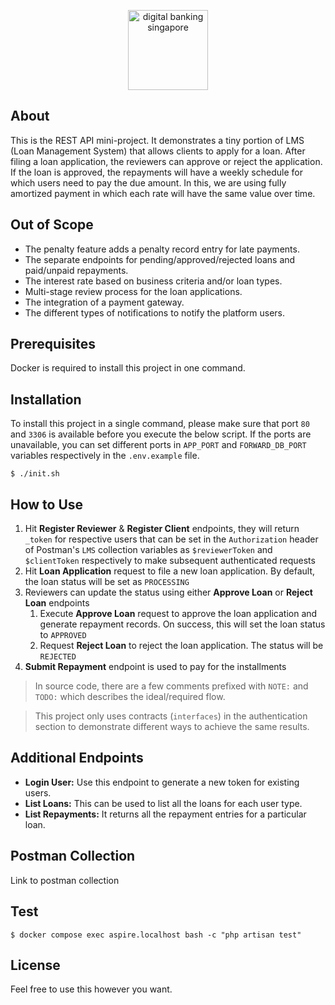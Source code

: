 <p align="center"><a href="https://aspireapp.com" target="_blank"><img src="https://global-uploads.webflow.com/5ed5b60be1889f546024ada0/5ed8a32c8e1f40c8d24bc32b_Aspire%20Logo%402x.png" width="128" alt="digital banking singapore" class="navbar-logo"></a></p>

## About

This is the REST API mini-project. It demonstrates a tiny portion of LMS (Loan Management System) that allows clients to apply for a loan. After filing a loan application, the reviewers can approve or reject the application. If the loan is approved, the repayments will have a weekly schedule for which users need to pay the due amount. In this, we are using fully amortized payment in which each rate will have the same value over time.

## Out of Scope

- The penalty feature adds a penalty record entry for late payments.
- The separate endpoints for pending/approved/rejected loans and paid/unpaid repayments.
- The interest rate based on business criteria and/or loan types.
- Multi-stage review process for the loan applications.
- The integration of a payment gateway.
- The different types of notifications to notify the platform users. 

## Prerequisites

Docker is required to install this project in one command.

## Installation

To install this project in a single command, please make sure that port `80` and `3306` is available before you execute the below script. If the ports are unavailable, you can set different ports in `APP_PORT` and `FORWARD_DB_PORT` variables respectively in the `.env.example` file.

```
$ ./init.sh
```

## How to Use

1. Hit **Register Reviewer** & **Register Client** endpoints, they will return `_token` for respective users that can be set in the `Authorization` header of Postman's `LMS` collection variables as `$reviewerToken` and `$clientToken` respectively to make subsequent authenticated requests
2. Hit **Loan Application** request to file a new loan application. By default, the loan status will be set as `PROCESSING`
3. Reviewers can update  the status using either **Approve Loan** or **Reject Loan** endpoints
   1. Execute **Approve Loan** request to approve the loan application and generate repayment records. On success, this will set the loan status to `APPROVED`
   2. Request **Reject Loan** to reject the loan application. The status will be `REJECTED`
4. **Submit Repayment** endpoint is used to pay for the installments

> In source code, there are a few comments prefixed with `NOTE:` and `TODO:` which describes the ideal/required flow.

> This project only uses contracts (`interfaces`) in the authentication section to demonstrate different ways to achieve the same results.

## Additional Endpoints
- **Login User:** Use this endpoint to generate a new token for existing users.
- **List Loans:** This can be used to list all the loans for each user type.
- **List Repayments:** It returns all the repayment entries for a particular loan.

## Postman Collection

<!-- TODO: Add postman collection link -->
Link to postman collection

## Test

```
$ docker compose exec aspire.localhost bash -c "php artisan test"
```

## License

Feel free to use this however you want.

